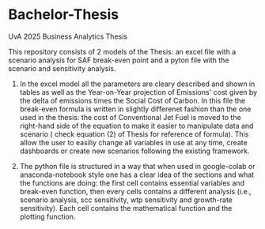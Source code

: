 # Bachelor-Thesis
UvA 2025 Business Analytics Thesis


This repository consists of 2 models of the Thesis: an excel file with a scenario analysis for SAF break-even point and a pyton file with the scenario and sensitivity analysis.

1) In the excel model all the parameters are cleary described and shown in tables as well as the Year-on-Year projection of Emissions' cost given by the delta of emissions times the Social Cost of Carbon. In this file the break-even formula is written in slightly differenet fashion than the one used in the thesis: the cost of Conventional Jet Fuel is moved to the right-hand side of the equation to make it easier to manipulate data and scenario ( check equation (2) of Thesis for reference of formula). This allow the user to easiliy change all variables in use at any time, create dashboards or create new scenarios following the existing framework.

2)  The python file is structured in a way that when used in google-colab or anaconda-notebook style one has a clear idea of the sections and what the functions are doing: the first cell contains essential variables and break-even function, then every cells contains a different analysis (i.e., scenario analysis, scc sensitivity, wtp sensitivity and growth-rate sensitivity). Each cell contains the mathematical function and the plotting function. 
